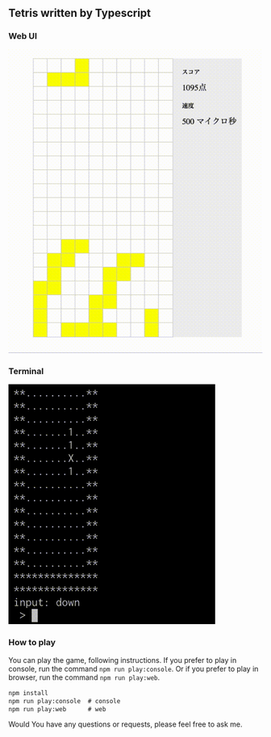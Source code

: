 ## Tetris written by Typescript

### Web UI
![Web UI](https://raw.githubusercontent.com/takuma-saito/tetris/489917b8cc0d4527bcf3f4e2834a053764be8344/movies/web.gif)

### Terminal
![Tetris Terminal](https://raw.githubusercontent.com/takuma-saito/tetris/41f691a9582390544127f4d64519a7a44ec9f124/movies/terminal.gif)

### How to play
You can play the game, following instructions.
If you prefer to play in console, run the command `npm run play:console`.
Or if you prefer to play in browser, run the command `npm run play:web`.

```shell
npm install
npm run play:console  # console
npm run play:web      # web
```

Would You have any questions or requests, please feel free to ask me.
